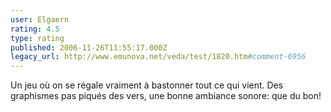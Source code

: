```yaml
---
user: Elgaern
rating: 4.5
type: rating
published: 2006-11-26T11:55:17.000Z
legacy_url: http://www.emunova.net/veda/test/1820.htm#comment-6956
---
```

Un jeu où on se régale vraiment à bastonner tout ce qui vient. Des graphismes pas piqués des vers, une bonne ambiance sonore: que du bon!